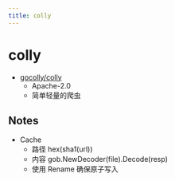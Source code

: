 ```yaml
---
title: colly
---
```


# colly

- [gocolly/colly](https://github.com/gocolly/colly)
  - Apache-2.0
  - 简单轻量的爬虫

## Notes

- Cache
  - 路径 hex(sha1(url))
  - 内容 gob.NewDecoder(file).Decode(resp)
  - 使用 Rename 确保原子写入
